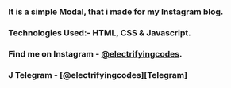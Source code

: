 ### It is a simple Modal, that i made for my Instagram blog.

### Technologies Used:- HTML, CSS & Javascript.

### Find me on Instagram - [@electrifyingcodes][Instagram].
### J Telegram - [@electrifyingcodes][Telegram]
[Instagram]: https://www.instagram.com/electrifyingcodes